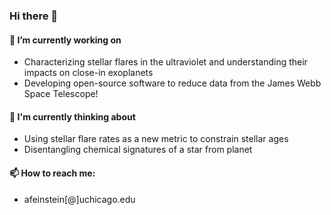 ### Hi there 👋


#### 🔭 I’m currently working on 
- Characterizing stellar flares in the ultraviolet and understanding their impacts on close-in exoplanets
- Developing open-source software to reduce data from the James Webb Space Telescope!

#### 💭 I'm currently thinking about
- Using stellar flare rates as a new metric to constrain stellar ages
- Disentangling chemical signatures of a star from planet

#### 📫 How to reach me: 
- afeinstein[@]uchicago.edu
